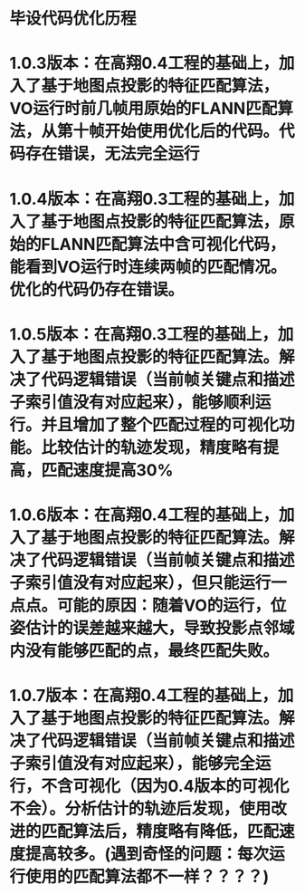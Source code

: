 # 毕设代码优化历程
# 1.0.3版本：在高翔0.4工程的基础上，加入了基于地图点投影的特征匹配算法，VO运行时前几帧用原始的FLANN匹配算法，从第十帧开始使用优化后的代码。代码存在错误，无法完全运行
# 1.0.4版本：在高翔0.3工程的基础上，加入了基于地图点投影的特征匹配算法，原始的FLANN匹配算法中含可视化代码，能看到VO运行时连续两帧的匹配情况。优化的代码仍存在错误。
# 1.0.5版本：在高翔0.3工程的基础上，加入了基于地图点投影的特征匹配算法。解决了代码逻辑错误（当前帧关键点和描述子索引值没有对应起来），能够顺利运行。并且增加了整个匹配过程的可视化功能。比较估计的轨迹发现，精度略有提高，匹配速度提高30%
# 1.0.6版本：在高翔0.4工程的基础上，加入了基于地图点投影的特征匹配算法。解决了代码逻辑错误（当前帧关键点和描述子索引值没有对应起来），但只能运行一点点。可能的原因：随着VO的运行，位姿估计的误差越来越大，导致投影点邻域内没有能够匹配的点，最终匹配失败。
# 1.0.7版本：在高翔0.4工程的基础上，加入了基于地图点投影的特征匹配算法。解决了代码逻辑错误（当前帧关键点和描述子索引值没有对应起来），能够完全运行，不含可视化（因为0.4版本的可视化不会）。分析估计的轨迹后发现，使用改进的匹配算法后，精度略有降低，匹配速度提高较多。(遇到奇怪的问题：每次运行使用的匹配算法都不一样？？？？)
